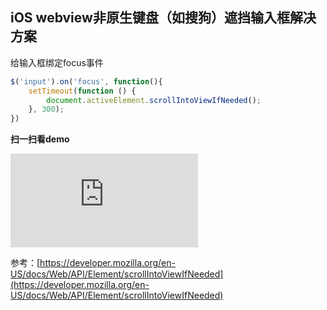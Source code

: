 ## iOS webview非原生键盘（如搜狗）遮挡输入框解决方案

给输入框绑定focus事件

```js
$('input').on('focus', function(){
    setTimeout(function () {
        document.activeElement.scrollIntoViewIfNeeded();
    }, 300);
})
```

**扫一扫看demo**

![二维码](http://qr.liantu.com/api.php?w=256&m=10&bg=f7f7f7&text=http://hingsir.com/demo/sogou-keyboard)

参考：[https://developer.mozilla.org/en-US/docs/Web/API/Element/scrollIntoViewIfNeeded](https://developer.mozilla.org/en-US/docs/Web/API/Element/scrollIntoViewIfNeeded)
